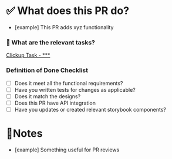 # ✅ What does this PR do?

- [example] This PR adds xyz functionality

### 🎫 What are the relevant tasks?

[Clickup Task - \*\*\*](https://app.clickup.com/t/***)

### Definition of Done Checklist

- [ ] Does it meet all the functional requirements?
- [ ] Have you written tests for changes as applicable?
- [ ] Does it match the designs?
- [ ] Does this PR have API integration
- [ ] Have you updates or created relevant storybook components?

# 📝Notes

- [example] Something useful for PR reviews
